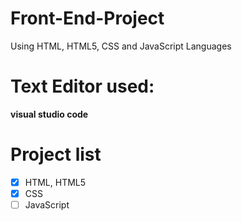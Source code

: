 # Front-End-Project
Using HTML, HTML5, CSS and JavaScript Languages

# Text Editor used:
**visual studio code**

# Project list 
- [x] HTML, HTML5
- [x] CSS
- [ ] JavaScript
